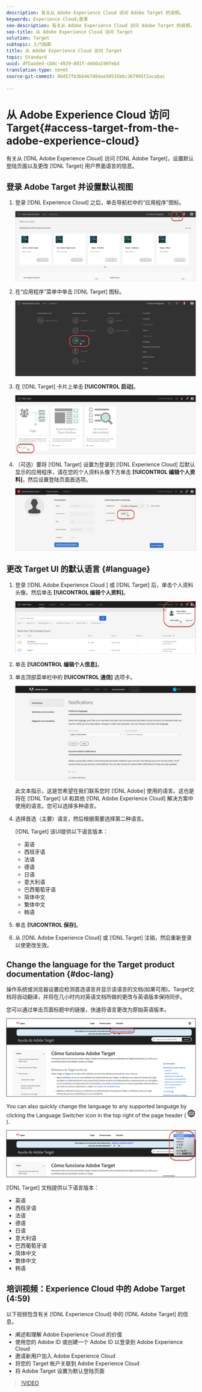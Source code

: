 ```yaml
---
description: 有关从 Adobe Experience Cloud 访问 Adobe Target 的说明。
keywords: Experience Cloud;登录
seo-description: 有关从 Adobe Experience Cloud 访问 Adobe Target 的说明。
seo-title: 从 Adobe Experience Cloud 访问 Target
solution: Target
subtopic: 入门指南
title: 从 Adobe Experience Cloud 访问 Target
topic: Standard
uuid: df5aaded-cb8c-4929-801f-deb0a190febd
translation-type: tm+mt
source-git-commit: 8bd57fb3bb467d8dae50535b6c367995f2acabac

---
```



# 从 Adobe Experience Cloud 访问 Target{#access-target-from-the-adobe-experience-cloud}

有关从 [!DNL Adobe Experience Cloud] 访问 [!DNL Adobe Target]，设置默认登陆页面以及更改 [!DNL Target] 用户界面语言的信息。

## 登录 Adobe Target 并设置默认视图

1. 登录 [!DNL Experience Cloud] 之后，单击导航栏中的“应用程序”图标。

   ![应用程序图标](/help/c-intro/assets/appmenu-new.png)

1. 在“应用程序”菜单中单击 [!DNL Target] 图标。

   ![Target 图标](/help/c-intro/assets/appmenu-target-new.png)

1. 在 [!DNL Target] 卡片上单击 **[!UICONTROL 启动]**。

   ![Target 启动](/help/c-intro/assets/target-launch-new.png)

1. （可选）要将 [!DNL Target] 设置为登录到 [!DNL Experience Cloud] 后默认显示的应用程序，请在您的个人资料头像下方单击 **[!UICONTROL 编辑个人资料]**，然后设置登陆页面首选项。

   ![登陆页面](/help/c-intro/assets/pagepref-new.png)

## 更改 Target UI 的默认语言 {#language}

1. 登录 [!DNL Adobe Experience Cloud ] 或 [!DNL Target] 后，单击个人资料头像，然后单击 **[!UICONTROL 编辑个人资料]**。

   ![编辑个人资料](/help/c-intro/assets/change-language.png)

1. 单击 **[!UICONTROL 编辑个人信息]**。

1. 单击顶部菜单栏中的 **[!UICONTROL 通信]** 选项卡。

   ![首选语言](/help/c-intro/assets/prefered-language.png)

   此文本指示，这是您希望在我们联系您时 [!DNL Adobe] 使用的语言。这也是将在 [!DNL Target] UI 和其他 [!DNL Adobe Experience Cloud] 解决方案中使用的语言。您可以选择多种语言。

1. 选择首选（主要）语言，然后根据需要选择第二种语言。

   [!DNL Target] 该UI提供以下语言版本：

   * 英语
   * 西班牙语
   * 法语
   * 德语
   * 日语
   * 意大利语
   * 巴西葡萄牙语
   * 简体中文
   * 繁体中文
   * 韩语

1. 单击 **[!UICONTROL 保存]**。

1. 从 [!DNL Adobe Experience Cloud] 或 [!DNL Target] 注销，然后重新登录以使更改生效。

## Change the language for the Target product documentation {#doc-lang}

操作系统或浏览器设置应检测首选语言并显示该语言的文档(如果可用)。Target文档将自动翻译，并将在几小时内对英语文档所做的更改与英语版本保持同步。

您可以通过单击页面标题中的链接，快速将语言更改为原始英语版本。

![更改为原始语言](/help/c-intro/assets/mt-original.png)

You can also quickly change the language to any supported language by clicking the Language Switcher icon in the top right of the page header ( ![language switcher](/help/c-intro/assets/icon-language-switcher.png) ).

![语言切换程序](/help/c-intro/assets/language-switcher.png)

[!DNL Target] 文档提供以下语言版本：

* 英语
* 西班牙语
* 法语
* 德语
* 日语
* 意大利语
* 巴西葡萄牙语
* 简体中文
* 繁体中文
* 韩语

## 培训视频：Experience Cloud 中的 Adobe Target (4:59)

以下视频包含有关 [!DNL Experience Cloud] 中的 [!DNL Adobe Target] 的信息。

* 阐述和理解 Adobe Experience Cloud 的价值
* 使用您的 Adobe ID 或创建一个 Adobe ID 以登录到 Adobe Experience Cloud
* 邀请新用户加入 Adobe Experience Cloud
* 将您的 Target 帐户关联到 Adobe Experience Cloud
* 将 Adobe Target 设置为默认登陆页面

>[!VIDEO](https://www.youtube.com/watch?v=7lwYrYC7vdM)